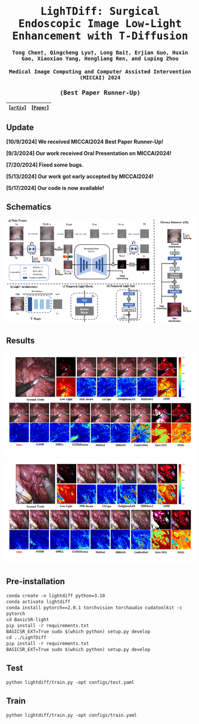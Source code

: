 <div align="center">
<samp>
  
<h1> LighTDiff: Surgical Endoscopic Image Low-Light Enhancement with T-Diffusion </h1>

<h4> <b>Tong Chen†, Qingcheng Lyu†, Long Bai†</b>, Erjian Guo, Huxin Gao, Xiaoxiao Yang, Hongliang Ren, and Luping Zhou </h3>

<h4> Medical Image Computing and Computer Assisted Intervention (MICCAI) 2024 </h3>
 <h3> (Best Paper Runner-Up)  </h3>
</samp>

| **[[```arXiv```](<https://arxiv.org/abs/2405.10550>)]** | **[[```Paper```](<https://link.springer.com/chapter/10.1007/978-3-031-72089-5_35>)]** |
|:-------------------:|:-------------------:|


</div>     

## Update
**[10/9/2024] We received MICCAI2024 Best Paper Runner-Up!**

**[9/3/2024] Our work received Oral Presentation on MICCAI2024!**

**[7/20/2024] Fixed some bugs.**

**[5/13/2024] Our work got early accepted by MICCAI2024!**

**[5/17/2024] Our code is now available!**

## Schematics
![MainFrame](Schematric/Schematric.png)
## Results
![Visualization](Examples/result1.png)
![Visualization](Examples/result3.png)
## Pre-installation
```Install step
conda create -n lightdiff python=3.10
conda activate lightdiff
conda install pytorch==2.0.1 torchvision torchaudio cudatoolkit -c pytorch
cd BasicSR-light
pip install -r requirements.txt
BASICSR_EXT=True sudo $(which python) setup.py develop
cd ../LighTDiff
pip install -r requirements.txt
BASICSR_EXT=True sudo $(which python) setup.py develop
```

## Test
```
python lightdiff/train.py -opt configs/test.yaml
```
## Train
```
python lightdiff/train.py -opt configs/train.yaml
```
